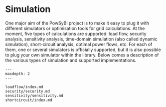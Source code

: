 # Simulation

One major aim of the PowSyBl project is to make it easy to plug it with different simulators or optimisation tools for
grid calculations. At the moment, five types of calculations are supported: load flow, security analysis, sensitivity analysis,
time-domain simulation (also called dynamic simulation), short-circuit analysis, optimal power flows, etc. For each of them,
one or several simulators is officially supported, but it is also possible to plug your own simulator within the library.
Below comes a description of the various types of simulation and supported implementations.

```{toctree}
---
maxdepth: 2
---

loadflow/index.md
security/security.md
sensitivity/sensitivity.md
shortcircuit/index.md
```